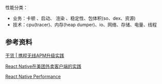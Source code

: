 
性能分类：

- 业务：卡顿 、启动、 渲染 、稳定性、包体积(so、dex、资源)
- 技术：cpu(tracer)、内存(heap dumper)、io、网络、存储、电量、线程



## 参考资料
[干货 | 携程无线APM升级实践](https://mp.weixin.qq.com/s?__biz=MjM5MDI3MjA5MQ==&mid=2697269379&idx=1&sn=1227a77caf29ae0e732d976f3f909540&scene=21#wechat_redirect)

[React Native在美团外卖客户端的实践](https://tech.meituan.com/2019/12/19/meituan-mrn-practice.html)

[React Native Performance](https://reactnative.dev/docs/performance)